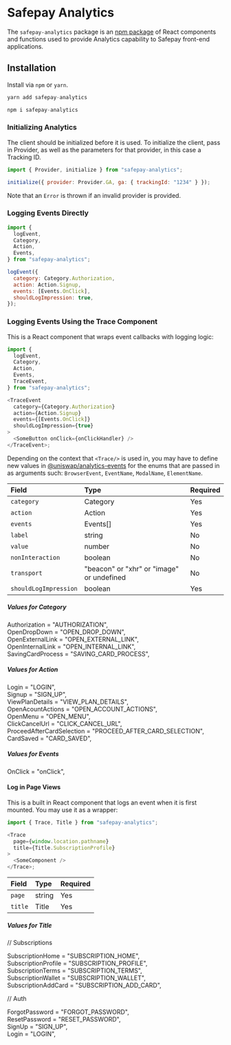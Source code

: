 # Safepay Analytics

The `safepay-analytics` package is an [npm package](https://www.npmjs.com/package/safepay-analytics) of React components and functions used to provide Analytics capability to Safepay front-end applications.

## Installation

Install via `npm` or `yarn`.

```js
yarn add safepay-analytics
```

```js
npm i safepay-analytics
```

### Initializing Analytics

The client should be initialized before it is used. To initialize the client, pass in Provider, as well as the parameters for that provider, in this case a Tracking ID.

```js
import { Provider, initialize } from "safepay-analytics";

initialize({ provider: Provider.GA, ga: { trackingId: "1234" } });
```

Note that an `Error` is thrown if an invalid provider is provided.

### Logging Events Directly

```js
import {
  logEvent,
  Category,
  Action,
  Events,
} from "safepay-analytics";

logEvent({
  category: Category.Authorization,
  action: Action.Signup,
  events: [Events.OnClick],
  shouldLogImpression: true,
});
```

### Logging Events Using the Trace Component

This is a React component that wraps event callbacks with logging logic:

```js
import {
  logEvent,
  Category,
  Action,
  Events,
  TraceEvent,
} from "safepay-analytics";

<TraceEvent
  category={Category.Authorization}
  action={Action.Signup}
  events={[Events.OnClick]}
  shouldLogImpression={true}
>
  <SomeButton onClick={onClickHandler} />
</TraceEvent>;
```

Depending on the context that `<Trace/>` is used in, you may have to define new values in [@uniswap/analytics-events](https://www.npmjs.com/package/@uniswap/analytics-events) for the enums that are passed in as arguments such: `BrowserEvent`, `EventName`, `ModalName`, `ElementName`.

| Field                 | Type                                      | Required |
| :-------------------- | :---------------------------------------- | -------- |
| `category`            | Category                                  | Yes      |
| `action`              | Action                                    | Yes      |
| `events`              | Events[]                                  | Yes      |
| `label`               | string                                    | No       |
| `value`               | number                                    | No       |
| `nonInteraction`      | boolean                                   | No       |
| `transport`           | "beacon" or "xhr" or "image" or undefined | No       |
| `shouldLogImpression` | boolean                                   | Yes      |

##### Values for Category

Authorization = "AUTHORIZATION",  
OpenDropDown = "OPEN_DROP_DOWN",  
OpenExternalLink = "OPEN_EXTERNAL_LINK",  
OpenInternalLink = "OPEN_INTERNAL_LINK",  
SavingCardProcess = "SAVING_CARD_PROCESS",

##### Values for Action

Login = "LOGIN",  
Signup = "SIGN_UP",  
ViewPlanDetails = "VIEW_PLAN_DETAILS",  
OpenAcountActions = "OPEN_ACCOUNT_ACTIONS",  
OpenMenu = "OPEN_MENU",  
ClickCancelUrl = "CLICK_CANCEL_URL",  
ProceedAfterCardSelection = "PROCEED_AFTER_CARD_SELECTION",  
CardSaved = "CARD_SAVED",

##### Values for Events

OnClick = "onClick",

#### Log in Page Views

This is a built in React component that logs an event when it is first mounted. You may use it as a wrapper:

```js
import { Trace, Title } from "safepay-analytics";

<Trace
  page={window.location.pathname}
  title={Title.SubscriptionProfile}
>
  <SomeComponent />
</Trace>;
```

| Field   | Type   | Required |
| :------ | :----- | -------- |
| `page`  | string | Yes      |
| `title` | Title  | Yes      |

##### Values for Title

// Subscriptions

SubscriptionHome = "SUBSCRIPTION_HOME",  
SubscriptionProfile = "SUBSCRIPTION_PROFILE",  
SubscriptionTerms = "SUBSCRIPTION_TERMS",  
SubscriptionWallet = "SUBSCRIPTION_WALLET",  
SubscriptionAddCard = "SUBSCRIPTION_ADD_CARD",

// Auth

ForgotPassword = "FORGOT_PASSWORD",  
ResetPassword = "RESET_PASSWORD",  
SignUp = "SIGN_UP",  
Login = "LOGIN",
